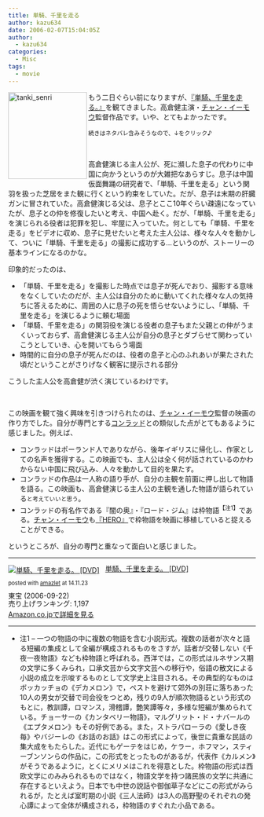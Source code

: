 ```yaml
---
title: 単騎、千里を走る
author: kazu634
date: 2006-02-07T15:04:05Z
author:
  - kazu634
categories:
  - Misc
tags:
  - movie
---
```

<div class="section">
<p>
<a href="http://www.tanki-senri.com/" onclick="__gaTracker('send', 'event', 'outbound-article', 'http://www.tanki-senri.com/', '');" target="_blank"><img class="pict" src="https://images-na.ssl-images-amazon.com/images/I/51ZGX3XT0EL.jpg" alt="tanki_senri" width="160" height="177" align="left" border="0" /></a>
</p>
  
<p>
    もう二日ぐらい前になりますが、<a href="http://www.tanki-senri.com/" onclick="__gaTracker('send', 'event', 'outbound-article', 'http://www.tanki-senri.com/', '『単騎、千里を走る。』');" target="blank">『単騎、千里を走る。』</a>を観てきました。高倉健主演・<a href="http://ja.wikipedia.org/wiki/%E3%83%81%E3%83%A3%E3%83%B3%E3%83%BB%E3%82%A4%E3%83%BC%E3%83%A2%E3%82%A6" onclick="__gaTracker('send', 'event', 'outbound-article', 'http://ja.wikipedia.org/wiki/%E3%83%81%E3%83%A3%E3%83%B3%E3%83%BB%E3%82%A4%E3%83%BC%E3%83%A2%E3%82%A6', 'チャン・イーモウ');" target="blank">チャン・イーモウ</a>監督作品です。いや、とてもよかったです。
</p>
  
<p>
<small>続きはネタバレ含みそうなので、↓をクリック♪</small>
</p>
  
<p>
    &nbsp;
</p>
  
<p>
    高倉健演じる主人公が、死に瀕した息子の代わりに中国に向かうというのが大雑把なあらすじ。息子は中国仮面舞踊の研究者で、「単騎、千里を走る」という関羽を扱った芝居をまた観に行くという約束をしていた。だが、息子は末期の肝臓ガンに冒されていた。高倉健演じる父は、息子とここ10年ぐらい疎遠になっていたが、息子との仲を修復したいと考え、中国へ赴く。だが、「単騎、千里を走る」を演じられる役者は犯罪を犯し、牢屋に入っていた。何としても「単騎、千里を走る」をビデオに収め、息子に見せたいと考えた主人公は、様々な人々を動かして、ついに「単騎、千里を走る」の撮影に成功する…というのが、ストーリーの基本ラインになるのかな。
</p>
  
<p>
    印象的だったのは、
</p>
  
<ul>
<li>
      「単騎、千里を走る」を撮影した時点では息子が死んでおり、撮影する意味をなくしていたのだが、主人公は自分のために動いてくれた様々な人の気持ちに答えるために、周囲の人に息子の死を悟らせないようにし、「単騎、千里を走る」を演じるように頼む場面
</li>
<li>
      「単騎、千里を走る」の関羽役を演じる役者の息子もまた父親との仲がうまくいっておらず、高倉健演じる主人公が自分の息子とダブらせて関わっていこうとしていき、心を開いてもらう場面
</li>
<li>
      時間的に自分の息子が死んだのは、役者の息子と心のふれあいが果たされた頃だということがさりげなく観客に提示される部分
</li>
</ul>
  
<p>
    こうした主人公を高倉健が渋く演じているわけです。
</p>
  
<p>
    &nbsp;
</p>
  
<p>
    この映画を観て強く興味を引きつけられたのは、<a href="http://ja.wikipedia.org/wiki/%E3%83%81%E3%83%A3%E3%83%B3%E3%83%BB%E3%82%A4%E3%83%BC%E3%83%A2%E3%82%A6" onclick="__gaTracker('send', 'event', 'outbound-article', 'http://ja.wikipedia.org/wiki/%E3%83%81%E3%83%A3%E3%83%B3%E3%83%BB%E3%82%A4%E3%83%BC%E3%83%A2%E3%82%A6', 'チャン・イーモウ');" target="blank">チャン・イーモウ</a>監督の映画の作り方でした。自分が専門とする<a href="http://ja.wikipedia.org/wiki/%E3%82%B3%E3%83%B3%E3%83%A9%E3%83%83%E3%83%89" onclick="__gaTracker('send', 'event', 'outbound-article', 'http://ja.wikipedia.org/wiki/%E3%82%B3%E3%83%B3%E3%83%A9%E3%83%83%E3%83%89', 'コンラッド');" target="blank">コンラッド</a>との類似した点がとてもあるように感じました。例えば、
</p>
  
<ul>
<li>
      コンラッドはポーランド人でありながら、後年イギリスに帰化し、作家としての名声を獲得する。この映画でも、主人公は全く何が話されているのかわからない中国に飛び込み、人々を動かして目的を果たす。
</li>
<li>
      コンラッドの作品は一人称の語り手が、自分の主観を前面に押し出して物語を語る。この映画も、高倉健演じる主人公の主観を通した物語が語られている<small>と考えていいと思う</small>。
</li>
<li>
      コンラッドの有名作である『闇の奥』・『ロード・ジム』は枠物語<sup>【注1】</sup>である。<a href="http://ja.wikipedia.org/wiki/%E3%83%81%E3%83%A3%E3%83%B3%E3%83%BB%E3%82%A4%E3%83%BC%E3%83%A2%E3%82%A6" onclick="__gaTracker('send', 'event', 'outbound-article', 'http://ja.wikipedia.org/wiki/%E3%83%81%E3%83%A3%E3%83%B3%E3%83%BB%E3%82%A4%E3%83%BC%E3%83%A2%E3%82%A6', 'チャン・イーモウ');" target="blank">チャン・イーモウ</a>も<a href="http://en.wikipedia.org/wiki/Hero_%28film%29" onclick="__gaTracker('send', 'event', 'outbound-article', 'http://en.wikipedia.org/wiki/Hero_%28film%29', '『HERO』');" target="blank">『HERO』</a>で枠物語を映画に移植していると捉えることができる。
</li>
</ul>
  
<p>
    というところが、自分の専門と重なって面白いと感じました。
</p>
  
<hr />
  
<div class="amazlet-box" style="margin-bottom: 0px;">
<div class="amazlet-image" style="float: left; margin: 0px 12px 1px 0px;">
<a href="https://www.amazon.co.jp/exec/obidos/ASIN/B000ELGLBW/simsnes-22/ref=nosim/" onclick="__gaTracker('send', 'event', 'outbound-article', 'https://www.amazon.co.jp/exec/obidos/ASIN/B000ELGLBW/simsnes-22/ref=nosim/', '');" target="_blank" name="amazletlink"><img style="border: none;" src="https://images-na.ssl-images-amazon.com/images/I/51ZGX3XT0EL._SL160_.jpg" alt="単騎、千里を走る。 [DVD]" /></a>
</div>
    
<div class="amazlet-info" style="line-height: 120%; margin-bottom: 10px;">
<div class="amazlet-name" style="margin-bottom: 10px; line-height: 120%;">
<p>
<a href="https://www.amazon.co.jp/exec/obidos/ASIN/B000ELGLBW/simsnes-22/ref=nosim/" onclick="__gaTracker('send', 'event', 'outbound-article', 'https://www.amazon.co.jp/exec/obidos/ASIN/B000ELGLBW/simsnes-22/ref=nosim/', '単騎、千里を走る。 [DVD]');" target="_blank" name="amazletlink">単騎、千里を走る。 [DVD]</a>
</p>
        
<div class="amazlet-powered-date" style="font-size: 80%; margin-top: 5px; line-height: 120%;">
          posted with <a href="http://www.amazlet.com/" onclick="__gaTracker('send', 'event', 'outbound-article', 'http://www.amazlet.com/', 'amazlet');" title="amazlet"  target="_blank">amazlet</a> at 14.11.23
</div>
</div>
      
<div class="amazlet-detail">
        東宝 (2006-09-22)<br /> 売り上げランキング: 1,197
</div>
      
<div class="amazlet-sub-info" style="float: left;">
<div class="amazlet-link" style="margin-top: 5px;">
<a href="https://www.amazon.co.jp/exec/obidos/ASIN/B000ELGLBW/simsnes-22/ref=nosim/" onclick="__gaTracker('send', 'event', 'outbound-article', 'https://www.amazon.co.jp/exec/obidos/ASIN/B000ELGLBW/simsnes-22/ref=nosim/', 'Amazon.co.jpで詳細を見る');" target="_blank" name="amazletlink">Amazon.co.jpで詳細を見る</a>
</div>
</div>
</div>
    
<div class="amazlet-footer" style="clear: left;">
</div>
</div>
  
<hr />
  
<ul>
<li>
      注1 &#8211; 一つの物語の中に複数の物語を含む小説形式。複数の話者が次々と語る短編の集成として全編が構成されるものをさすが，話者が交替しない《千夜一夜物語》なども枠物語と呼ばれる。西洋では，この形式はルネサンス期の文学に多くみられ，口承文芸から文字文芸への移行や，俗語の散文による小説の成立を示唆するものとして文学史上注目される。その典型的なものはボッカッチョの《デカメロン》で，ペストを避けて郊外の別荘に落ちあった10人の男女が交替で司会役をつとめ，残りの9人が順次物語るという形式のもとに，教訓譚，ロマンス，滑稽譚，艶笑譚等々，多様な短編が集められている。チョーサーの《カンタベリー物語》，マルグリット・ド・ナバールの《エプタメロン》もその好例である。また，ストラパローラの《愛しき夜毎》やバジーレの《お話のお話》はこの形式によって，後世に貴重な民話の集大成をもたらした。近代にもゲーテをはじめ，ケラー，ホフマン，スティーブンソンらの作品に，この形式をとったものがあるが，代表作《カルメン》がそうであるように，とくにメリメはこれを得意とした。枠物語の形式は西欧文学にのみみられるものではなく，物語文学を持つ諸民族の文学に共通に存在するといえよう。日本でも中世の説話や御伽草子などにこの形式がみられるが，たとえば室町期の小説《三人法師》は3人の高野聖のそれぞれの発心譚によって全体が構成される，枠物語のすぐれた小品である。
</li>
</ul>
</div>
